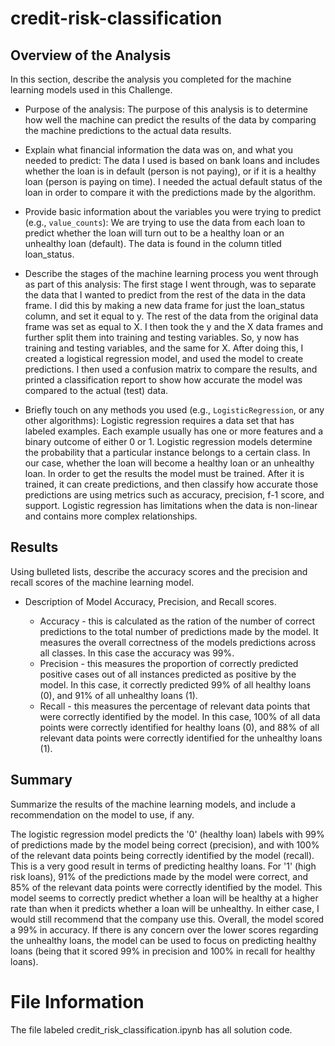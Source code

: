 # credit-risk-classification 

## Overview of the Analysis

In this section, describe the analysis you completed for the machine learning models used in this Challenge. 

* Purpose of the analysis:
The purpose of this analysis is to determine how well the machine can predict the results of the data by comparing the machine predictions to the actual data results. 

* Explain what financial information the data was on, and what you needed to predict: 
The data I used is based on bank loans and includes whether the loan is in default (person is not paying), or if it is a healthy loan (person is paying on time). I needed the actual default status of the loan in order to compare it with the predictions made by the algorithm.  

* Provide basic information about the variables you were trying to predict (e.g., `value_counts`):
We are trying to use the data from each loan to predict whether the loan will turn out to be a healthy loan or an unhealthy loan (default). The data is found in the column titled loan_status.

* Describe the stages of the machine learning process you went through as part of this analysis:
The first stage I went through, was to separate the data that I wanted to predict from the rest of the data in the data frame. I did this by making a new data frame for just the loan_status column, and set it equal to y. The rest of the data from the original data frame was set as equal to X. I then took the y and the X data frames and further split them into training and testing variables. So, y now has training and testing variables, and the same for X. After doing this, I created a logistical regression model, and used the model to create predictions. I then used a confusion matrix to compare the results, and printed a classification report to show how accurate the model was compared to the actual (test) data.

* Briefly touch on any methods you used (e.g., `LogisticRegression`, or any other algorithms): 
Logistic regression requires a data set that has labeled examples. Each example usually has one or more features and a binary outcome of either 0 or 1. Logistic regression models determine the probability that a particular instance belongs to a certain class. In our case, whether the loan will become a healthy loan or an unhealthy loan. In order to get the results the model must be trained. After it is trained, it can create predictions, and then classify how accurate those predictions are using metrics such as accuracy, precision, f-1 score, and support. Logistic regression has limitations when the data is non-linear and contains more complex relationships.  

## Results

Using bulleted lists, describe the accuracy scores and the precision and recall scores of the machine learning model.

* Description of Model Accuracy, Precision, and Recall scores.

    * Accuracy - this is calculated as the ration of the number of correct predictions to the total number of predictions made by the model. It measures the overall correctness of the models predictions across all classes. In this case the accuracy was 99%. 
    * Precision - this measures the proportion of correctly predicted positive cases out of all instances predicted as positive by the model. In this case, it correctly predicted 99% of all healthy loans (0), and 91% of all unhealthy loans (1). 
    * Recall - this measures the percentage of relevant data points that were correctly identified by the model. In this case, 100% of all data points were correctly identified for healthy loans (0), and 88% of all relevant data points were correctly identified for the unhealthy loans (1). 

## Summary

Summarize the results of the machine learning models, and include a recommendation on the model to use, if any. 

The logistic regression model predicts the '0' (healthy loan) labels with 99% of predictions made by the model being correct (precision), and with 100% of the relevant data points being correctly identified by the model (recall). This is a very good result in terms of predicting healthy loans. For '1' (high risk loans), 91% of the predictions made by the model were correct, and 85% of the relevant data points were correctly identified by the model. This model seems to correctly predict whether a loan will be healthy at a higher rate than when it predicts whether a loan will be unhealthy. In either case, I would still recommend that the company use this. Overall, the model scored a 99% in accuracy. If there is any concern over the lower scores regarding the unhealthy loans, the model can be used to focus on predicting healthy loans (being that it scored 99% in precision and 100% in recall for healthy loans). 

# File Information

The file labeled credit_risk_classification.ipynb has all solution code. 
